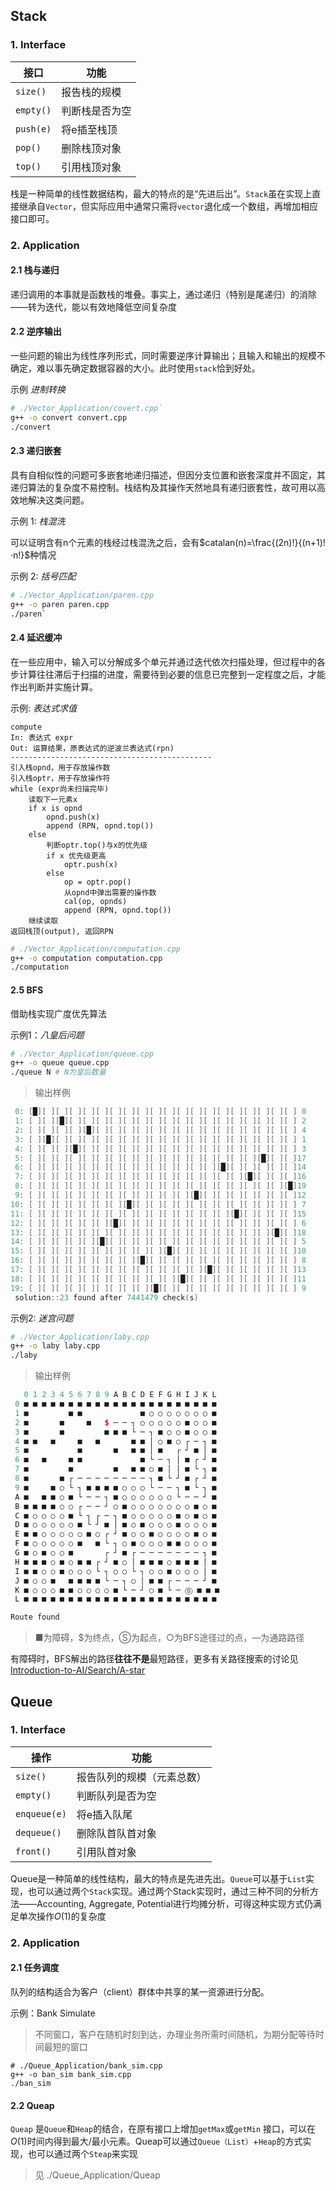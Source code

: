 ## Stack 

### 1. Interface

| 接口      | 功能           |
| --------- | -------------- |
| `size()`  | 报告栈的规模   |
| `empty()` | 判断栈是否为空 |
| `push(e)` | 将e插至栈顶    |
| `pop()`   | 删除栈顶对象   |
| `top()`   | 引用栈顶对象   |

栈是一种简单的线性数据结构，最大的特点的是“先进后出”。`Stack`虽在实现上直接继承自`Vector`，但实际应用中通常只需将`vector`退化成一个数组，再增加相应接口即可。

### 2. Application

#### 2.1 栈与递归

递归调用的本事就是函数栈的堆叠。事实上，通过递归（特别是尾递归）的消除——转为迭代，能以有效地降低空间复杂度

#### 2.2 逆序输出

一些问题的输出为线性序列形式，同时需要逆序计算输出；且输入和输出的规模不确定，难以事先确定数据容器的大小。此时使用`stack`恰到好处。

示例 *进制转换*  

```sh
# ./Vector_Application/covert.cpp`
g++ -o convert convert.cpp
./convert
```

#### 2.3 递归嵌套

具有自相似性的问题可多嵌套地递归描述，但因分支位置和嵌套深度并不固定，其递归算法的复杂度不易控制。栈结构及其操作天然地具有递归嵌套性，故可用以高效地解决这类问题。

示例 1: *栈混洗*

可以证明含有n个元素的栈经过栈混洗之后，会有$catalan(n)=\frac{(2n)!}{(n+1)!·n!}$种情况

示例 2: *括号匹配*

```sh
# ./Vector_Application/paren.cpp
g++ -o paren paren.cpp
./paren`
```

#### 2.4 延迟缓冲

在一些应用中，输入可以分解成多个单元并通过迭代依次扫描处理，但过程中的各步计算往往滞后于扫描的进度，需要待到必要的信息已完整到一定程度之后，才能作出判断并实施计算。

示例: *表达式求值*

```pseudocode
compute
In: 表达式 expr
Out: 运算结果，原表达式的逆波兰表达式(rpn)
---------------------------------------------
引入栈opnd，用于存放操作数
引入栈optr，用于存放操作符
while (expr尚未扫描完毕)
	读取下一元素x
	if x is opnd
		opnd.push(x)
		append (RPN, opnd.top())
	else
		判断optr.top()与x的优先级
		if x 优先级更高
        	optr.push(x)	
        else 
        	op = optr.pop()
            从opnd中弹出需要的操作数
            cal(op, opnds)
            append (RPN, opnd.top())
    继续读取
返回栈顶(output), 返回RPN   	
```

```sh
# ./Vector_Application/computation.cpp
g++ -o computation computation.cpp
./computation
```

#### 2.5 BFS

借助栈实现广度优先算法

示例1：*八皇后问题*

```sh
# ./Vector_Application/queue.cpp
g++ -o queue queue.cpp
./queue N # N为皇后数量
```

> 输出样例

```c++
 0: [█][ ][ ][ ][ ][ ][ ][ ][ ][ ][ ][ ][ ][ ][ ][ ][ ][ ][ ][ ] 0
 1: [ ][ ][█][ ][ ][ ][ ][ ][ ][ ][ ][ ][ ][ ][ ][ ][ ][ ][ ][ ] 2
 2: [ ][ ][ ][ ][█][ ][ ][ ][ ][ ][ ][ ][ ][ ][ ][ ][ ][ ][ ][ ] 4
 3: [ ][█][ ][ ][ ][ ][ ][ ][ ][ ][ ][ ][ ][ ][ ][ ][ ][ ][ ][ ] 1
 4: [ ][ ][ ][█][ ][ ][ ][ ][ ][ ][ ][ ][ ][ ][ ][ ][ ][ ][ ][ ] 3
 5: [ ][ ][ ][ ][ ][ ][ ][ ][ ][ ][ ][ ][ ][ ][ ][ ][ ][█][ ][ ]17
 6: [ ][ ][ ][ ][ ][ ][ ][ ][ ][ ][ ][ ][ ][ ][█][ ][ ][ ][ ][ ]14
 7: [ ][ ][ ][ ][ ][ ][ ][ ][ ][ ][ ][ ][ ][ ][ ][ ][█][ ][ ][ ]16
 8: [ ][ ][ ][ ][ ][ ][ ][ ][ ][ ][ ][ ][ ][ ][ ][ ][ ][ ][ ][█]19
 9: [ ][ ][ ][ ][ ][ ][ ][ ][ ][ ][ ][ ][█][ ][ ][ ][ ][ ][ ][ ]12
10: [ ][ ][ ][ ][ ][ ][ ][█][ ][ ][ ][ ][ ][ ][ ][ ][ ][ ][ ][ ] 7
11: [ ][ ][ ][ ][ ][ ][ ][ ][ ][ ][ ][ ][ ][ ][ ][█][ ][ ][ ][ ]15
12: [ ][ ][ ][ ][ ][ ][█][ ][ ][ ][ ][ ][ ][ ][ ][ ][ ][ ][ ][ ] 6
13: [ ][ ][ ][ ][ ][ ][ ][ ][ ][ ][ ][ ][ ][ ][ ][ ][ ][ ][█][ ]18
14: [ ][ ][ ][ ][ ][█][ ][ ][ ][ ][ ][ ][ ][ ][ ][ ][ ][ ][ ][ ] 5
15: [ ][ ][ ][ ][ ][ ][ ][ ][ ][ ][█][ ][ ][ ][ ][ ][ ][ ][ ][ ]10
16: [ ][ ][ ][ ][ ][ ][ ][ ][█][ ][ ][ ][ ][ ][ ][ ][ ][ ][ ][ ] 8
17: [ ][ ][ ][ ][ ][ ][ ][ ][ ][ ][ ][ ][ ][█][ ][ ][ ][ ][ ][ ]13
18: [ ][ ][ ][ ][ ][ ][ ][ ][ ][ ][ ][█][ ][ ][ ][ ][ ][ ][ ][ ]11
19: [ ][ ][ ][ ][ ][ ][ ][ ][ ][█][ ][ ][ ][ ][ ][ ][ ][ ][ ][ ] 9
 solution::23 found after 7441479 check(s)
```

示例2: *迷宫问题*

```sh
# ./Vector_Application/laby.cpp
g++ -o laby laby.cpp
./laby 
```

> 输出样例

```c++
   0 1 2 3 4 5 6 7 8 9 A B C D E F G H I J K L
 0 ■ ■ ■ ■ ■ ■ ■ ■ ■ ■ ■ ■ ■ ■ ■ ■ ■ ■ ■ ■ ■ ■
 1 ■         ■ ■             ■ ○ ○ ○ ○ ○ ○ ○ ■
 2 ■       ■     ■   $ ─ ─ ┐ ○ ○ ○ ○ ○ ■ ○ ○ ■
 3 ■       ■         ■ ■ ■ └ ─ ┐ ■ ○ ○ ■ ○ ○ ■
 4 ■ ■   ■     ■   ■       ■ ■ │ ○ ■ ○ ┌ ─ ┐ ■
 5 ■           ■       ■   ■ ■ │ ■   ┌ ┘ ■ │ ■
 6 ■   ■     ■ ■             ■ └ ─ ┐ │ ■ ┌ ┘ ■
 7 ■         ■         ■   ■ ■ ○ ■ │ │ ■ └ ┐ ■
 8 ■       ■ ┌ ─ ─ ─ ─ ─ ─ ─ ─ ┐ ■ └ ┘ ■ ┌ ┘ ■
 9 ■     ■ ○ └ ┐ ■ ■ ■ ■ ○ ○ ○ └ ─ ─ ┐ ■ └ ┐ ■
 A ■   ■ ■ ○ ■ └ ─ ─ ┐ ■ ○ ○ ○ ○ ○ ○ └ ─ ─ ┘ ■
 B ■ ■ ■ ■ ○ ○ ┌ ─ ─ ┘ ○ ■ ○ ○ ○ ○ ○ ○ ○ ■ ○ ■
 C ■ ○ ○ ○ ○ ■ └ ┐ ┌ ─ ┐ ■ ○ ○ ○ ○ ○ ■ ○ ■ ○ ■
 D ■ ○ ○ ○ ○ ○ ■ └ ┘ ■ │ ■ ○ ■ ○ ○ ○ ■ ○ ○ ○ ■
 E ■ ■ ○ ○ ○ ○ ○ ■ ○ ┌ ┘ ■ ○ ○ ■ ○ ○ ○ ○ ■ ○ ■
 F ■ ○ ○ ○ ○ ○ ■   ■ └ ┐ ○ ■ ○ ○ ○ ■ ■ ○ ○ ○ ■
 G ■ ○ ■ ○ ○ ■       ┌ ┘ ■ ┌ ─ ─ ─ ─ ─ ─ ─ ┐ ■
 H ■ ■ ■ ○ ■ ○ ■ ■ ┌ ┘ ■ ○ │ ■ ■ ■ ○ ■ ■ ■ │ ■
 I ■ ■ ○ ○ ■ ○ ○ ○ └ ┐ ○ ○ └ ┐ ○ ○ ■ ○ ○ ○ │ ■
 J ■ ○ ○ ■   ■ ■ ■ ■ └ ─ ┐ ○ │ ■ ■ ┌ ─ ─ ─ ┘ ■
 K ■ ○ ○ ○ ■ ■ ○ ○ ○ ○ ■ └ ─ ┘ ○ ■ └ ─ Ⓢ ■ ■ ■
 L ■ ■ ■ ■ ■ ■ ■ ■ ■ ■ ■ ■ ■ ■ ■ ■ ■ ■ ■ ■ ■ ■

Route found
```

> ■为障碍，$为终点，Ⓢ为起点，○为BFS途径过的点，—为通路路径

有障碍时，BFS解出的路径**往往不是**最短路径，更多有关路径搜索的讨论见  [Introduction-to-AI/Search/A-star](https://github.com/RichardS0268/Introduction-to-AI/tree/main/Search/A-star) 

## Queue

### 1. Interface

| 操作         | 功能                       |
| ------------ | -------------------------- |
| `size()`     | 报告队列的规模（元素总数） |
| `empty()`    | 判断队列是否为空           |
| `enqueue(e)` | 将e插入队尾                |
| `dequeue()`  | 删除队首队首对象           |
| `front()`    | 引用队首对象               |

Queue是一种简单的线性结构，最大的特点是先进先出。`Queue`可以基于`List`实现，也可以通过两个`Stack`实现。通过两个Stack实现时，通过三种不同的分析方法——Accounting, Aggregate, Potential进行均摊分析，可得这种实现方式仍满足单次操作$O(1)$的复杂度

### 2. Application

#### 2.1 任务调度

队列的结构适合为客户（client）群体中共享的某一资源进行分配。

示例：Bank Simulate

> 不同窗口，客户在随机时刻到达，办理业务所需时间随机，为期分配等待时间最短的窗口

```
# ./Queue_Application/bank_sim.cpp
g++ -o ban_sim bank_sim.cpp
./ban_sim 
```

#### 2.2 Queap

`Queap` 是`Queue`和`Heap`的结合，在原有接口上增加`getMax`或`getMin` 接口，可以在$O(1)$时间内得到最大/最小元素。Queap可以通过`Queue（List）`+`Heap`的方式实现，也可以通过两个`Steap`来实现

> 见 ./Queue_Application/Queap







